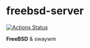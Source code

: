 # freebsd-server

[![Actions Status](https://github.com/charlesrocket/freebsd-server/workflows/Ansible%20Lint/badge.svg)](https://github.com/charlesrocket/freebsd-server/actions)

**FreeBSD** & swaywm
